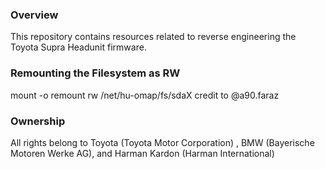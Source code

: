 ### Overview
This repository contains resources related to reverse engineering the Toyota Supra Headunit firmware.
### Remounting the Filesystem as RW
mount -o remount rw /net/hu-omap/fs/sdaX
credit to @a90.faraz
### Ownership
All rights belong to Toyota (Toyota Motor Corporation) , BMW (Bayerische Motoren Werke AG), and Harman Kardon (Harman International)
